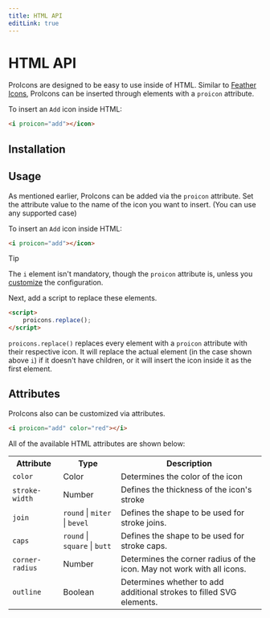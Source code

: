 ```yaml
---
title: HTML API
editLink: true
---
```

# HTML API
ProIcons are designed to be easy to use inside of HTML. Similar to [Feather Icons](https://github.com/feathericons/feather), ProIcons can be inserted through elements with a `proicon` attribute.

To insert an `Add` icon inside HTML:

```html
<i proicon="add"></icon>
```
## Installation
<!--@include: ../introduction/installation.md#install-html-->

## Usage

As mentioned earlier, ProIcons can be added via the `proicon` attribute. Set the attribute value to the name of the icon you want to insert. (You can use any supported case)

To insert an `Add` icon inside HTML:

```html
<i proicon="add"></icon>
```

> [!TIP]
> The `i` element isn't mandatory, though the `proicon` attribute is, unless you [customize](./configuration) the configuration.

Next, add a script to replace these elements.

```html
<script>
    proicons.replace();
</script>
```

`proicons.replace()` replaces every element with a `proicon` attribute with their respective icon. It will replace the actual element (in the case shown above `i`) if it doesn't have children, or it will insert the icon inside it as the first element.

## Attributes

ProIcons also can be customized via attributes.

```html
<i proicon="add" color="red"></i>
```
All of the available HTML attributes are shown below:

<table>
    <tr>
        <th>Attribute</th>
        <th>Type</th>
        <th>Description</th>
    </tr>
    <tr>
        <td><code>color</code></td>
        <td>Color</td>
        <td>Determines the color of the icon</td>
    </tr>
    <tr>
        <td><code>stroke-width</code></td>
        <td>Number</td>
        <td>Defines the thickness of the icon's stroke</td>
    </tr>
    <tr>
        <td><code>join</code></td>
        <td><code>round</code> | <code>miter</code> | <code>bevel</code></td>
        <td>Defines the shape to be used for stroke joins.</td>
    </tr>
    <tr>
        <td><code>caps</code></td>
        <td><code>round</code> | <code>square</code> | <code>butt</code></td>
        <td>Defines the shape to be used for stroke caps.</td>
    </tr>
    <tr>
        <td><code>corner-radius</code></td>
        <td>Number</td>
        <td>Determines the corner radius of the icon. May not work with all icons.</td>
    </tr>
    <tr>
        <td><code>outline</code></td>
        <td>Boolean</td>
        <td>Determines whether to add additional strokes to filled SVG elements.</td>
    </tr>
</table>
